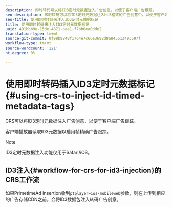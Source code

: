 ```yaml
---
description: 即时转码可以将ID3定时元数据注入广告创意，以便于客户端广告跟踪。
seo-description: 即时转码可以将ID3定时元数据注入HLS格式的广告创意中，以便于客户端广告跟踪。
seo-title: 使用即时转码来注入ID3定时元数据标记
title: 使用即时转码来注入ID3定时元数据标记
uuid: 491bbb9e-15de-4871-baa1-f7bb0ea0dde2
translation-type: tm+mt
source-git-commit: 0f98b9848f1764e7c66e3692d8a845513493597f
workflow-type: tm+mt
source-wordcount: '121'
ht-degree: 0%

---
```



# 使用即时转码插入ID3定时元数据标记{#using-crs-to-inject-id-timed-metadata-tags}

CRS可以将ID3定时元数据注入广告创意，以便于客户端广告跟踪。

客户端播放器读取ID3元数据以启用帧精确广告跟踪。

>[!NOTE]
>
>ID3定时元数据注入功能仅用于Safari/iOS。

## ID3注入{#workflow-for-crs-for-id3-injection}的CRS工作流

如果PrimetimeAd Insertion收到`ptplayer=ios-mobileweb`参数，则在上传到相应的广告存储CDN之前，会将ID3数据包注入转码广告创意。
